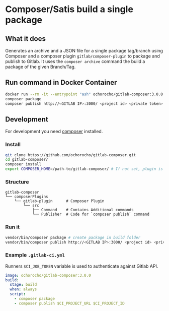 # Composer/Satis build a single package

## What it does

Generates an archive and a JSON file for a single package tag/branch
using Composer and a composer plugin `gitlab/composer-plugin` to package and publish to Gitlab.
It uses the `composer archive` command the build a package of the given Branch/Tag.


## Run command in Docker Container

```bash
docker run --rm -it --entrypoint "ash" ochorocho/gitlab-composer:3.0.0
composer package
composer publish http://<GITLAB IP>:3000/ <project id> <private token>
```

## Development

For development you need [composer](https://getcomposer.org/) installed.

### Install

```bash
git clone https://github.com/ochorocho/gitlab-composer.git
cd gitlab-composer/
composer install
export COMPOSER_HOME=/path-to/gitlab-composer/ # If not set, plugin is not loaded
```

### Structure

```
gitlab-composer
└── composerPlugins             
    └── gitlab-plugin      # Composer Plugin
        └── src
            ├── Command    # Contains Additional commands
            └── Publisher  # Code for `composer publish` command
```

### Run it

```bash
vendor/bin/composer package # create package in build folder
vendor/bin/composer publish http://<GITLAB IP>:3000/ <project id> <private token> # publish package to gitlab instance
```

### Example `.gitlab-ci.yml`

Runners `$CI_JOB_TOKEN` variable is used to authenticate against Gitlab API.

```yaml
image: ochorocho/gitlab-composer:3.0.0
build:
  stage: build
  when: always
  script:
    - composer package
    - composer publish $CI_PROJECT_URL $CI_PROJECT_ID
```
